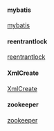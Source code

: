 #### mybatis 

[mybatis](https://github.com/liuxingxingghs/document/blob/master/mybatis/MyBatis.md)

#### reentrantlock

[reentrantlock](https://github.com/liuxingxingghs/document/blob/master/reentrantlock/ReentrantLock.md)

#### XmlCreate

[XmlCreate](https://github.com/liuxingxingghs/document/blob/master/xmlcreate/XmlCreate.md)

#### zookeeper

[zookeeper](https://github.com/liuxingxingghs/document/blob/master/zookeeper/zookeeper.md)
